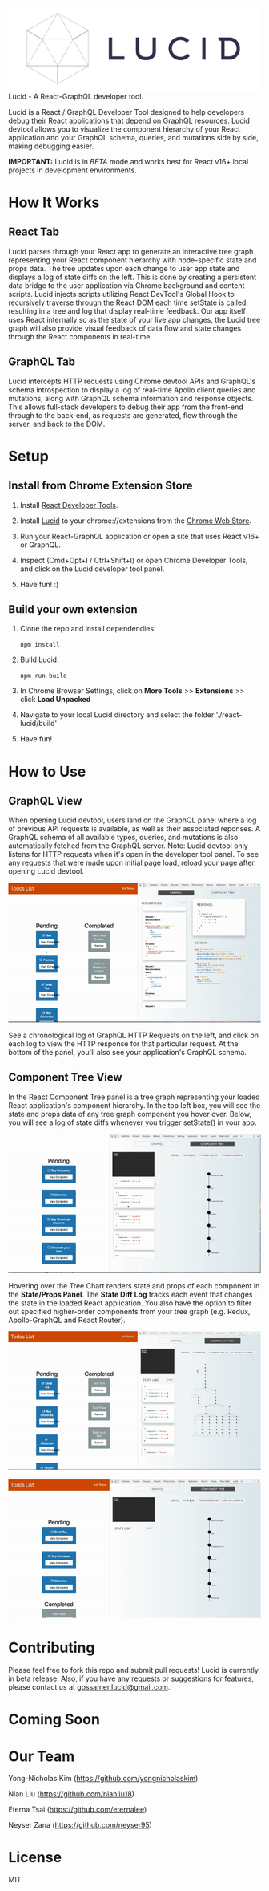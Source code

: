 ![Alt text](public/assets/lucidlogo-transparent.png?raw=true "Title")
Lucid - A React-GraphQL developer tool.

Lucid is a React / GraphQL Developer Tool designed to help developers debug their React applications that depend on GraphQL resources. Lucid devtool allows you to visualize the component hierarchy of your React application and your GraphQL schema, queries, and mutations side by side, making debugging easier.

**IMPORTANT:**  Lucid is in *BETA* mode and works best for React v16+ local projects in development environments. 

# How It Works
## React Tab
Lucid parses through your React app to generate an interactive tree graph representing your React component hierarchy with node-specific state and props data. The tree updates upon each change to user app state and displays a log of state diffs on the left. This is done by creating a persistent data bridge to the user application via Chrome background and content scripts. Lucid injects scripts utilizing React DevTool's Global Hook to recursively traverse through the React DOM each time setState is called, resulting in a tree and log that display real-time feedback. Our app itself uses React internally so as the state of your live app changes, the Lucid tree graph will also provide visual feedback of data flow and state changes through the React components in real-time.

## GraphQL Tab
Lucid intercepts HTTP requests using Chrome devtool APIs and GraphQL's schema introspection to display a log of real-time Apollo client queries and mutations, along with GraphQL schema information and response objects. This allows full-stack developers to debug their app from the front-end through to the back-end, as requests are generated, flow through the server, and back to the DOM. 

# Setup
## Install from Chrome Extension Store

1. Install <a href="https://chrome.google.com/webstore/detail/react-developer-tools/fmkadmapgofadopljbjfkapdkoienihi?hl=en">React Developer Tools</a>. 

2. Install <a href="https://chrome.google.com/webstore/detail/debux/ooihnkghpifccalpfakdnlolfaiidfjp?authuser=1">Lucid</a> to your chrome://extensions from the <a href="https://chrome.google.com/webstore/category/extensions">Chrome Web Store</a>.

3. Run your React-GraphQL application or open a site that uses React v16+ or GraphQL.

4. Inspect (Cmd+Opt+I / Ctrl+Shift+I) or open Chrome Developer Tools, and click on the Lucid developer tool panel.

5. Have fun! :)

## Build your own extension

1. Clone the repo and install dependendies: 

    ```npm install```

2. Build Lucid: 

    ```npm run build ```

3. In Chrome Browser Settings, click on **More Tools** >> **Extensions** >> click **Load Unpacked**

4. Navigate to your local Lucid directory and select the folder './react-lucid/build'

5. Have fun!

# How to Use
## GraphQL View 
When opening Lucid devtool, users land on the GraphQL panel where a log of previous API requests is available, as well as their associated reponses. A GraphQL schema of all available types, queries, and mutations is also automatically fetched from the GraphQL server. 
Note: Lucid devtool only listens for HTTP requests when it's open in the developer tool panel. To see any requests that were made upon initial page load, reload your page after opening Lucid devtool. 

![](public/ReqResJson.gif)

See a chronological log of GraphQL HTTP Requests on the left, and click on each log to view the HTTP response for that particular request. At the bottom of the panel, you'll also see your application's GraphQL schema.

## Component Tree View
In the React Component Tree panel is a tree graph representing your loaded React application's component hierarchy. In the top left box, you will see the state and props data of any tree graph component you hover over. Below, you will see a log of state diffs whenever you trigger setState() in your app.

![](public/StateDiff.gif)

Hovering over the Tree Chart renders state and props of each component in the __State/Props Panel__. The __State Diff Log__ tracks each event that changes the state in the loaded React application. You also have the option to filter out specified higher-order components from your tree graph (e.g. Redux, Apollo-GraphQL and React Router).

![](public/TreeDisplay.gif)

![](public/TreeFilter.gif)

# Contributing 

Please feel free to fork this repo and submit pull requests! Lucid is currently in beta release. Also, if you have any requests or suggestions for features, please contact us at gossamer.lucid@gmail.com.

# Coming Soon


# Our Team

Yong-Nicholas Kim (https://github.com/yongnicholaskim)

Nian Liu (https://github.com/nianliu18)

Eterna Tsai (https://github.com/eternalee)

Neyser Zana (https://github.com/neyser95)

# License
MIT
